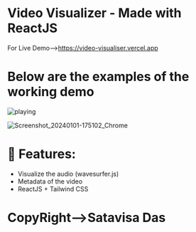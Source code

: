 # Video Visualizer - Made with ReactJS
For Live Demo-->https://video-visualiser.vercel.app
# Below are the examples of the working demo

![playing](https://github.com/Sata-hash/Video-Visualiser/assets/142712421/ca834755-5cfa-4d46-85ad-7c0a1eaaeb25)

![Screenshot_20240101-175102_Chrome](https://github.com/Sata-hash/Video-Visualiser/assets/142712421/276e1559-4933-41fd-bfd2-237cf57ddcb3)


# 🚀 Features:
- Visualize the audio (wavesurfer.js)
- Metadata of the video
- ReactJS + Tailwind CSS
  
# CopyRight-->Satavisa Das

